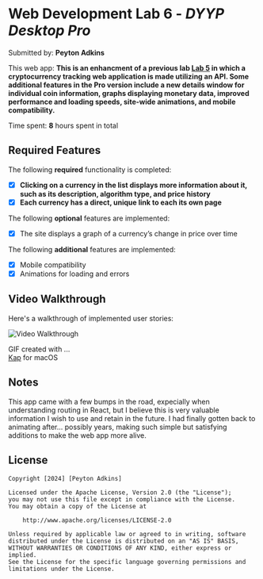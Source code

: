 # Web Development Lab 6 - *DYYP Desktop Pro*

Submitted by: **Peyton Adkins**

This web app: **This is an enhancment of a previous lab [Lab 5](https://github.com/RayzrReptile/web102_unit5) in which a cryptocurrency tracking web application is made utilizing an API. Some additional features in the Pro version include a new details window for individual coin information, graphs displaying monetary data, improved performance and loading speeds, site-wide animations, and mobile compatibility.**

Time spent: **8** hours spent in total

## Required Features

The following **required** functionality is completed:

- [X] **Clicking on a currency in the list displays more information about it, such as its description, algorithm type, and price history**
- [X] **Each currency has a direct, unique link to each its own page**

The following **optional** features are implemented:

- [X] The site displays a graph of a currency’s change in price over time

The following **additional** features are implemented:

* [X] Mobile compatibility
* [X] Animations for loading and errors

## Video Walkthrough

Here's a walkthrough of implemented user stories:

<img src='Kapture.gif' title='Video Walkthrough' width='' alt='Video Walkthrough' />

GIF created with ...  
[Kap](https://getkap.co/) for macOS

## Notes

This app came with a few bumps in the road, expecially when understanding routing in React, but I believe this is very valuable information I wish to use and retain in the future. I had finally gotten back to animating after... possibly years, making such simple but satisfying additions to make the web app more alive.

## License

    Copyright [2024] [Peyton Adkins]

    Licensed under the Apache License, Version 2.0 (the "License");
    you may not use this file except in compliance with the License.
    You may obtain a copy of the License at

        http://www.apache.org/licenses/LICENSE-2.0

    Unless required by applicable law or agreed to in writing, software
    distributed under the License is distributed on an "AS IS" BASIS,
    WITHOUT WARRANTIES OR CONDITIONS OF ANY KIND, either express or implied.
    See the License for the specific language governing permissions and
    limitations under the License.